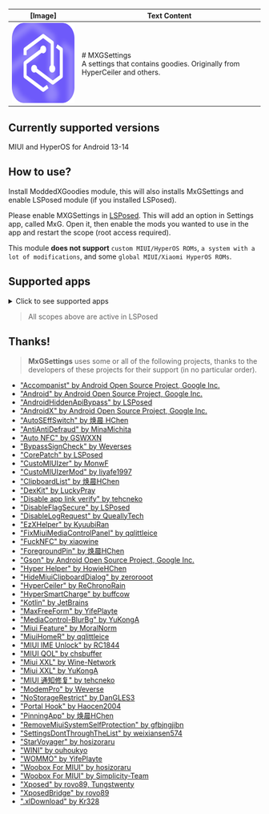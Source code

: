 | [Image] | Text Content |
|---|---|
| <img src="/imgs/MXG.png" width="160" height="160" alt="icon"> | # MXGSettings <br> A settings that contains goodies. Originally from HyperCeiler and others. |

## Currently supported versions

MIUI and HyperOS for Android 13-14

## How to use?

Install ModdedXGoodies module, this will also installs MxGSettings and enable LSPosed module (if you installed LSPosed).

Please enable MXGSettings in [LSPosed](https://github.com/LSPosed/LSPosed/releases). This will add an option in Settings app, called MxG. Open it, then enable the mods you wanted to use in the app and restart the scope (root access required).

This module <b>does not support</b> `custom MIUI/HyperOS ROMs`, `a system with a lot of modifications`, and some `global MIUI/Xiaomi HyperOS ROMs`.

## Supported apps

<details>
    <summary>Click to see supported apps</summary>

| App name                   | Package name                       |
|:---------------------------|:-----------------------------------|
| System Framework           | system                             |
| System UI                  | com.android.systemui               |
| System launcher            | com.miui.home                      |
| Joyose                     | com.xiaomi.joyose                  |
| Mi Settings                | com.xiaomi.misettings              |
| Security                   | com.miui.securitycenter            |
| Mi Wallpaper               | com.miui.miwallpaper               |
| Battery and performance    | com.miui.powerkeeper               |
| Screenshot                 | com.miui.screenshot                |
| Screen Recorder            | com.miui.screenrecorder            |
| Permissions                | com.lbe.security.miui              |
| Settings                   | com.android.settings               |
| Weather                    | com.miui.weather2                  |
| Cast                       | com.milink.service                 |
| External Storage           | com.android.externalstorage        |
| Always-on display          | com.miui.aod                       |
| File Manager               | com.android.fileexplorer           |
| System service plugin      | com.miui.securityadd               |
| Gallery                    | com.miui.gallery                   |
| Gallery Editor             | com.miui.mediaeditor               |
| Smart Cards                | com.miui.tsmclient                 |
| Package installer          | com.miui.packageinstaller          |
| App vault                  | com.miui.personalassistant         |
| Themes                     | com.android.thememanager           |
| HyperOS Security Components| com.miui.guardprovider             |
| Scanner                    | com.xiaomi.scanner                 |
| NFC Service                | com.android.nfc                    |
| Earphones                  | com.miui.misound                   |
| Backup                     | com.miui.backup                    |

</details>

> All scopes above are active in LSPosed

## Thanks!

> <b>MxGSettings</b> uses some or all of the following projects, thanks to the developers of these projects for their support (in no particular order).

- ["Accompanist" by Android Open Source Project, Google Inc.](https://google.github.io/accompanist)
- ["Android" by Android Open Source Project, Google Inc.](https://source.android.google.cn/license)
- ["AndroidHiddenApiBypass" by LSPosed](https://github.com/LSPosed/AndroidHiddenApiBypass)
- ["AndroidX" by Android Open Source Project, Google Inc.](https://github.com/androidx/androidx)
- ["AutoSEffSwitch" by 焕晨 HChen](https://github.com/HChenX/AutoSEffSwitch)
- ["AntiAntiDefraud" by MinaMichita](https://github.com/MinaMichita/AntiAntiDefraud)
- ["Auto NFC" by GSWXXN](https://github.com/GSWXXN/AutoNFC)
- ["BypassSignCheck" by Weverses](https://github.com/Weverses/BypassSignCheck)
- ["CorePatch" by LSPosed](https://github.com/LSPosed/CorePatch)
- ["CustoMIUIzer" by MonwF](https://github.com/MonwF/customiuizer)
- ["CustoMIUIzerMod" by liyafe1997](https://github.com/liyafe1997/CustoMIUIzerMod)
- ["ClipboardList" by 焕晨HChen](https://github.com/HChenX/ClipboardList)
- ["DexKit" by LuckyPray](https://github.com/LuckyPray/DexKit)
- ["Disable app link verify" by tehcneko](https://github.com/Xposed-Modules-Repo/io.github.tehcneko.applinkverify)
- ["DisableFlagSecure" by LSPosed](https://github.com/LSPosed/DisableFlagSecure)
- ["DisableLogRequest" by QueallyTech](https://github.com/QueallyTech/DisableLogRequest)
- ["EzXHelper" by KyuubiRan](https://github.com/KyuubiRan/EzXHelper)
- ["FixMiuiMediaControlPanel" by qqlittleice](https://github.com/qqlittleice/FixMiuiMediaControlPanel)
- ["FuckNFC" by xiaowine](https://github.com/xiaowine/FuckNFC)
- ["ForegroundPin" by 焕晨HChen](https://github.com/HChenX/ForegroundPin)
- ["Gson" by Android Open Source Project, Google Inc.](https://github.com/google/gson)
- ["Hyper Helper" by HowieHChen](https://github.com/HowieHChen/XiaomiHelper)
- ["HideMiuiClipboardDialog" by zerorooot](https://github.com/zerorooot/HideMiuiClipboardDialog)
- ["HyperCeiler" by ReChronoRain](https://github.com/ReChronoRain/HyperCeiler)
- ["HyperSmartCharge" by buffcow](https://github.com/buffcow/HyperSmartCharge)
- ["Kotlin" by JetBrains](https://github.com/JetBrains/kotlin)
- ["MaxFreeForm" by YifePlayte](https://github.com/YifePlayte/MaxFreeForm)
- ["MediaControl-BlurBg" by YuKongA](https://github.com/YuKongA/MediaControl-BlurBg)
- ["Miui Feature" by MoralNorm](https://github.com/moralnorm/miui_feature)
- ["MiuiHomeR" by qqlittleice](https://github.com/qqlittleice/MiuiHome_R)
- ["MIUI IME Unlock" by RC1844](https://github.com/RC1844/MIUI_IME_Unlock)
- ["MIUI QOL" by chsbuffer](https://github.com/chsbuffer/MIUIQOL)
- ["Miui XXL" by Wine-Network](https://github.com/Wine-Network/Miui_XXL)
- ["Miui XXL" by YuKongA](https://github.com/YuKongA/Miui_XXL)
- ["MIUI 通知修复" by tehcneko](https://github.com/Xposed-Modules-Repo/io.github.tehcneko.miuinotificationfix)
- ["ModemPro" by Weverse](https://github.com/Weverses/ModemPro)
- ["NoStorageRestrict" by DanGLES3](https://github.com/Xposed-Modules-Repo/com.github.dan.nostoragerestrict)
- ["Portal Hook" by Haocen2004](https://github.com/Haocen2004/PortalHook)
- ["PinningApp" by 焕晨HChen](https://github.com/HChenX/PinningApp)
- ["RemoveMiuiSystemSelfProtection" by gfbjngjibn](https://github.com/gfbjngjibn/RemoveMiuiSystemSelfProtection)
- ["SettingsDontThroughTheList" by weixiansen574](https://github.com/weixiansen574/settingsdontthroughthelist)
- ["StarVoyager" by hosizoraru](https://github.com/hosizoraru/StarVoyager)
- ["WINI" by ouhoukyo](https://github.com/ouhoukyo/WINI)
- ["WOMMO" by YifePlayte](https://github.com/YifePlayte/WOMMO)
- ["Woobox For MIUI" by hosizoraru](https://github.com/hosizoraru/WooBoxForMIUI)
- ["Woobox For MIUI" by Simplicity-Team](https://github.com/Simplicity-Team/WooBoxForMIUI)
- ["Xposed" by rovo89, Tungstwenty](https://github.com/rovo89/XposedBridge)
- ["XposedBridge" by rovo89](https://github.com/rovo89/XposedBridge)
- [".xlDownload" by Kr328](https://github.com/Kr328/.xlDownload)
